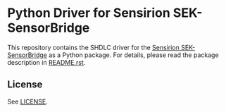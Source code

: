 # Python Driver for Sensirion SEK-SensorBridge

This repository contains the SHDLC driver for the
[Sensirion SEK-SensorBridge](https://www.sensirion.com/sek-sensorbridge/)
as a Python package. For details, please read the package description in
[README.rst](README.rst).

## License

See [LICENSE](LICENSE).
